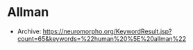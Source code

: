 # Allman

- Archive: https://neuromorpho.org/KeywordResult.jsp?count=65&keywords=%22human%20%5E%20allman%22
